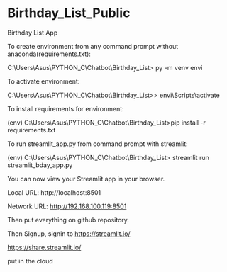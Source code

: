 # Birthday_List_Public
Birthday List App

To create environment from any command prompt without anaconda(requirements.txt):

C:\Users\Asus\PYTHON_C\Chatbot\Birthday_List> py -m venv envi

To activate environment:

C:\Users\Asus\PYTHON_C\Chatbot\Birthday_List>> envi\Scripts\activate

To install requirements for environment:

(env) C:\Users\Asus\PYTHON_C\Chatbot\Birthday_List>pip install -r requirements.txt

To run streamlit_app.py from command prompt with streamlit:

(env) C:\Users\Asus\PYTHON_C\Chatbot\Birthday_List> streamlit run streamlit_bday_app.py

You can now view your Streamlit app in your browser.

Local URL: http://localhost:8501

Network URL: http://192.168.100.119:8501

Then put everything on github repository.

Then Signup, signin to https://streamlit.io/

https://share.streamlit.io/

put in the cloud
